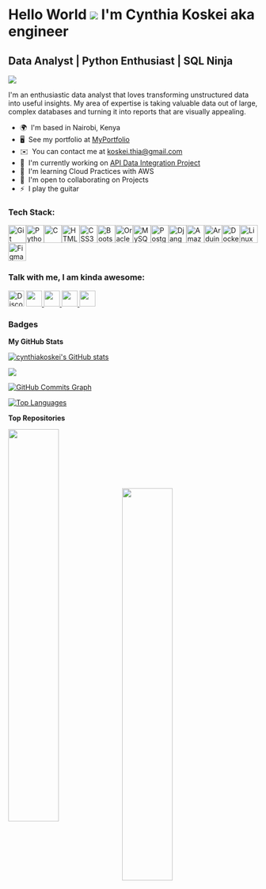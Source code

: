 
Hello World ![](https://user-images.githubusercontent.com/18350557/176309783-0785949b-9127-417c-8b55-ab5a4333674e.gif) 
I'm Cynthia Koskei aka engineer
====================================================================================================================================== 

Data Analyst | Python Enthusiast | SQL Ninja
--------------------------------------------
![](https://raw.githubusercontent.com/arsentieva/arsentieva/main/code.gif)

I'm an enthusiastic data analyst that loves transforming unstructured data into useful insights. My area of expertise is taking valuable data out of large, complex databases and turning it into reports that are visually appealing.

* 🌍  I'm based in Nairobi, Kenya
* 🖥️  See my portfolio at [MyPortfolio](http://zswzsds)
* ✉️  You can contact me at [koskei.thia@gmail.com](mailto:koskei.thia@gmail.com)
* 🚀  I'm currently working on [API Data Integration Project](http://https://github.com/BradleyDaudi/BRS-KRA-DATA-INTEGRATION)       
* 🧠  I'm learning Cloud Practices with AWS
* 🤝  I'm open to collaborating on Projects
* ⚡  I play the guitar 

### Tech Stack:


<p align="left">
<a href="https://git-scm.com/" target="_blank" rel="noreferrer"><img src="https://raw.githubusercontent.com/danielcranney/readme-generator/main/public/icons/skills/git-colored.svg" width="36" height="36" alt="Git" /></a><a href="https://www.python.org/" target="_blank" rel="noreferrer"><img src="https://raw.githubusercontent.com/danielcranney/readme-generator/main/public/icons/skills/python-colored.svg" width="36" height="36" alt="Python" /></a><a href="https://docs.microsoft.com/en-us/cpp/?view=msvc-170" target="_blank" rel="noreferrer"><img src="https://raw.githubusercontent.com/danielcranney/readme-generator/main/public/icons/skills/c-colored.svg" width="36" height="36" alt="C" /></a><a href="https://developer.mozilla.org/en-US/docs/Glossary/HTML5" target="_blank" rel="noreferrer"><img src="https://raw.githubusercontent.com/danielcranney/readme-generator/main/public/icons/skills/html5-colored.svg" width="36" height="36" alt="HTML5" /></a><a href="https://www.w3.org/TR/CSS/#css" target="_blank" rel="noreferrer"><img src="https://raw.githubusercontent.com/danielcranney/readme-generator/main/public/icons/skills/css3-colored.svg" width="36" height="36" alt="CSS3" /></a><a href="https://getbootstrap.com/" target="_blank" rel="noreferrer"><img src="https://raw.githubusercontent.com/danielcranney/readme-generator/main/public/icons/skills/bootstrap-colored.svg" width="36" height="36" alt="Bootstrap" /></a><a href="https://www.oracle.com/uk/index.html" target="_blank" rel="noreferrer"><img src="https://raw.githubusercontent.com/danielcranney/readme-generator/main/public/icons/skills/oracle-colored.svg" width="36" height="36" alt="Oracle" /></a><a href="https://www.mysql.com/" target="_blank" rel="noreferrer"><img src="https://raw.githubusercontent.com/danielcranney/readme-generator/main/public/icons/skills/mysql-colored.svg" width="36" height="36" alt="MySQL" /></a><a href="https://www.postgresql.org/" target="_blank" rel="noreferrer"><img src="https://raw.githubusercontent.com/danielcranney/readme-generator/main/public/icons/skills/postgresql-colored.svg" width="36" height="36" alt="PostgreSQL" /></a><a href="https://www.djangoproject.com/" target="_blank" rel="noreferrer"><img src="https://raw.githubusercontent.com/danielcranney/readme-generator/main/public/icons/skills/django-colored.svg" width="36" height="36" alt="Django" /></a><a href="https://aws.amazon.com" target="_blank" rel="noreferrer"><img src="https://raw.githubusercontent.com/danielcranney/readme-generator/main/public/icons/skills/aws-colored.svg" width="36" height="36" alt="Amazon Web Services" /></a><a href="https://store.arduino.cc/?gclid=Cj0KCQjw2eilBhCCARIsAG0Pf8uueBifykWcsSS4LPESeGQfxGVKJYnzV7bz471XfknQJy_1VINVWM8aAkLtEALw_wcB" target="_blank" rel="noreferrer"><img src="https://raw.githubusercontent.com/danielcranney/readme-generator/main/public/icons/skills/arduino-colored.svg" width="36" height="36" alt="Arduino" /></a><a href="https://www.docker.com/" target="_blank" rel="noreferrer"><img src="https://raw.githubusercontent.com/danielcranney/readme-generator/main/public/icons/skills/docker-colored.svg" width="36" height="36" alt="Docker" /></a><a href="https://www.linux.org" target="_blank" rel="noreferrer"><img src="https://raw.githubusercontent.com/danielcranney/readme-generator/main/public/icons/skills/linux-colored.svg" width="36" height="36" alt="Linux" /></a><a href="https://www.figma.com/" target="_blank" rel="noreferrer"><img src="https://raw.githubusercontent.com/danielcranney/readme-generator/main/public/icons/skills/figma-colored.svg" width="36" height="36" alt="Figma" /></a>
</p>


### Talk with me, I am kinda awesome:

<p align="left"> <a href="https://discord.com/users/Ckoskei" target="_blank" rel="noreferrer"><img src="https://raw.githubusercontent.com/danielcranney/readme-generator/main/public/icons/socials/discord.svg" alt="Discord" width="32" height="32" /></a> <a href="https://www.github.com/cynthiakoskei" target="_blank" rel="noreferrer"> <picture> <source media="(prefers-color-scheme: dark)" srcset="https://raw.githubusercontent.com/danielcranney/readme-generator/main/public/icons/socials/github-dark.svg" /> <source media="(prefers-color-scheme: light)" srcset="https://raw.githubusercontent.com/danielcranney/readme-generator/main/public/icons/socials/github.svg" /> <img src="https://raw.githubusercontent.com/danielcranney/readme-generator/main/public/icons/socials/github.svg" width="32" height="32" /> </picture> </a><a href="https://www.dev.to/ckoskei" target="_blank" rel="noreferrer"> <picture> <source media="(prefers-color-scheme: dark)" srcset="https://raw.githubusercontent.com/danielcranney/readme-generator/main/public/icons/socials/devdotto-dark.svg" /> <source media="(prefers-color-scheme: light)" srcset="https://raw.githubusercontent.com/danielcranney/readme-generator/main/public/icons/socials/devdotto.svg" /> <img src="https://raw.githubusercontent.com/danielcranney/readme-generator/main/public/icons/socials/devdotto.svg" width="32" height="32" /> </picture> </a> <a href="https://www.linkedin.com/in/cynthia-koskei" target="_blank" rel="noreferrer"> <picture> <source media="(prefers-color-scheme: dark)" srcset="https://raw.githubusercontent.com/danielcranney/readme-generator/main/public/icons/socials/linkedin-dark.svg" /> <source media="(prefers-color-scheme: light)" srcset="https://raw.githubusercontent.com/danielcranney/readme-generator/main/public/icons/socials/linkedin.svg" /> <img src="https://raw.githubusercontent.com/danielcranney/readme-generator/main/public/icons/socials/linkedin.svg" width="32" height="32" /> </picture> </a> <a href="https://www.x.com/KoskeiCynthia" target="_blank" rel="noreferrer"> <picture> <source media="(prefers-color-scheme: dark)" srcset="https://raw.githubusercontent.com/danielcranney/readme-generator/main/public/icons/socials/twitter-dark.svg" /> <source media="(prefers-color-scheme: light)" srcset="https://raw.githubusercontent.com/danielcranney/readme-generator/main/public/icons/socials/twitter.svg" /> <img src="https://raw.githubusercontent.com/danielcranney/readme-generator/main/public/icons/socials/twitter.svg" width="32" height="32" /> </picture> </a></p>

### Badges

<b>My GitHub Stats</b>

<a href="http://www.github.com/cynthiakoskei"><img src="https://github-readme-stats.vercel.app/api?username=cynthiakoskei&show_icons=true&hide=&count_private=true&title_color=14b8a6&text_color=0891b2&icon_color=ffffff&bg_color=1c1917&hide_border=true&show_icons=true" alt="cynthiakoskei's GitHub stats" /></a>

<a href="http://www.github.com/cynthiakoskei"><img src="https://github-readme-streak-stats.herokuapp.com/?user=cynthiakoskei&stroke=0891b2&background=1c1917&ring=14b8a6&fire=14b8a6&currStreakNum=0891b2&currStreakLabel=14b8a6&sideNums=0891b2&sideLabels=0891b2&dates=0891b2&hide_border=true" /></a>

<a href="http://www.github.com/cynthiakoskei"><img src="https://github-readme-activity-graph.cyclic.app/graph?username=cynthiakoskei&bg_color=1c1917&color=0891b2&line=ffffff&point=0891b2&area_color=1c1917&area=true&hide_border=true&custom_title=GitHub%20Commits%20Graph" alt="GitHub Commits Graph" /></a>

<a href="https://github.com/cynthiakoskei" align="left"><img src="https://github-readme-stats.vercel.app/api/top-langs/?username=cynthiakoskei&langs_count=10&title_color=14b8a6&text_color=0891b2&icon_color=ffffff&bg_color=1c1917&hide_border=true&locale=en&custom_title=Top%20%Languages" alt="Top Languages" /></a>

<b>Top Repositories</b>

<div width="100%" align="center"><a href="https://github.com/cynthiakoskei/AfricanecityBankLoan" align="left"><img align="left" width="45%" src="https://github-readme-stats.vercel.app/api/pin/?username=cynthiakoskei&repo=AfricanecityBankLoan&title_color=14b8a6&text_color=0891b2&icon_color=ffffff&bg_color=1c1917&hide_border=true&locale=en" /></a></div><br /><br /><br /><br /><br /><br /><br />
<div width="100%" align="center"><a href="https://github.com/cynthiakoskei/RFM-ANALYSIS" align="left"><img align="left" width="45%" src="https://github-readme-stats.vercel.app/api/pin/?username=cynthiakoskei&repo=RFM-ANALYSIS&title_color=14b8a6&text_color=0891b2&icon_color=ffffff&bg_color=1c1917&hide_border=true&locale=en" /></a></div>

